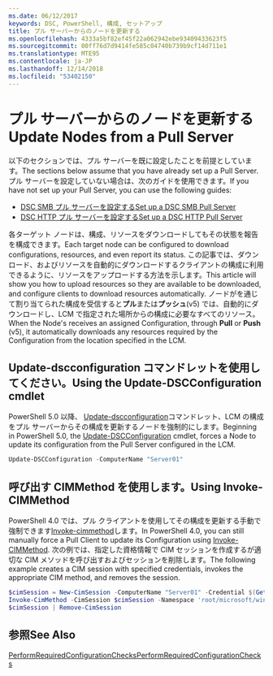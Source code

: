 ```yaml
---
ms.date: 06/12/2017
keywords: DSC, PowerShell, 構成, セットアップ
title: プル サーバーからのノードを更新する
ms.openlocfilehash: 4333a5bf82ef45f22a062942ebe93409433623f5
ms.sourcegitcommit: 00ff76d7d9414fe585c04740b739b9cf14d711e1
ms.translationtype: MTE95
ms.contentlocale: ja-JP
ms.lasthandoff: 12/14/2018
ms.locfileid: "53402150"
---
```

# <a name="update-nodes-from-a-pull-server"></a><span data-ttu-id="76b35-103">プル サーバーからのノードを更新する</span><span class="sxs-lookup"><span data-stu-id="76b35-103">Update Nodes from a Pull Server</span></span>

<span data-ttu-id="76b35-104">以下のセクションでは、プル サーバーを既に設定したことを前提としています。</span><span class="sxs-lookup"><span data-stu-id="76b35-104">The sections below assume that you have already set up a Pull Server.</span></span> <span data-ttu-id="76b35-105">プル サーバーを設定していない場合は、次のガイドを使用できます。</span><span class="sxs-lookup"><span data-stu-id="76b35-105">If you have not set up your Pull Server, you can use the following guides:</span></span>

- [<span data-ttu-id="76b35-106">DSC SMB プル サーバーを設定する</span><span class="sxs-lookup"><span data-stu-id="76b35-106">Set up a DSC SMB Pull Server</span></span>](pullServerSmb.md)
- [<span data-ttu-id="76b35-107">DSC HTTP プル サーバーを設定する</span><span class="sxs-lookup"><span data-stu-id="76b35-107">Set up a DSC HTTP Pull Server</span></span>](pullServer.md)

<span data-ttu-id="76b35-108">各ターゲット ノードは、構成、リソースをダウンロードしてもその状態を報告を構成できます。</span><span class="sxs-lookup"><span data-stu-id="76b35-108">Each target node can be configured to download configurations, resources, and even report its status.</span></span> <span data-ttu-id="76b35-109">この記事では、ダウンロード、およびリソースを自動的にダウンロードするクライアントの構成に利用できるように、リソースをアップロードする方法を示します。</span><span class="sxs-lookup"><span data-stu-id="76b35-109">This article will show you how to upload resources so they are available to be downloaded, and configure clients to download resources automatically.</span></span> <span data-ttu-id="76b35-110">ノードがを通じて割り当てられた構成を受信すると**プル**または**プッシュ**(v5) では、自動的にダウンロードし、LCM で指定された場所からの構成に必要なすべてのリソース。</span><span class="sxs-lookup"><span data-stu-id="76b35-110">When the Node's receives an assigned Configuration, through **Pull** or **Push** (v5), it automatically downloads any resources required by the Configuration from the location specified in the LCM.</span></span>

## <a name="using-the-update-dscconfiguration-cmdlet"></a><span data-ttu-id="76b35-111">Update-dscconfiguration コマンドレットを使用してください。</span><span class="sxs-lookup"><span data-stu-id="76b35-111">Using the Update-DSCConfiguration cmdlet</span></span>

<span data-ttu-id="76b35-112">PowerShell 5.0 以降、 [Update-dscconfiguration](/powershell/module/psdesiredstateconfiguration/update-dscconfiguration)コマンドレット、LCM の構成をプル サーバーからその構成を更新するノードを強制的にします。</span><span class="sxs-lookup"><span data-stu-id="76b35-112">Beginning in PowerShell 5.0, the [Update-DSCConfiguration](/powershell/module/psdesiredstateconfiguration/update-dscconfiguration) cmdlet, forces a Node to update its configuration from the Pull Server configured in the LCM.</span></span>

```powershell
Update-DSCConfiguration -ComputerName "Server01"
```

## <a name="using-invoke-cimmethod"></a><span data-ttu-id="76b35-113">呼び出す CIMMethod を使用します。</span><span class="sxs-lookup"><span data-stu-id="76b35-113">Using Invoke-CIMMethod</span></span>

<span data-ttu-id="76b35-114">PowerShell 4.0 では、プル クライアントを使用してその構成を更新する手動で強制できます[Invoke-cimmethod](/powershell/module/cimcmdlets/invoke-cimmethod)します。</span><span class="sxs-lookup"><span data-stu-id="76b35-114">In PowerShell 4.0, you can still manually force a Pull Client to update its Configuration using [Invoke-CIMMethod](/powershell/module/cimcmdlets/invoke-cimmethod).</span></span> <span data-ttu-id="76b35-115">次の例では、指定した資格情報で CIM セッションを作成するが適切な CIM メソッドを呼び出すおよびセッションを削除します。</span><span class="sxs-lookup"><span data-stu-id="76b35-115">The following example creates a CIM session with specified credentials, invokes the appropriate CIM method, and removes the session.</span></span>

```powershell
$cimSession = New-CimSession -ComputerName "Server01" -Credential $(Get-Credential)
Invoke-CimMethod -CimSession $cimSession -Namespace 'root/microsoft/windows/desiredstateconfiguration' -Class 'MSFT_DscLocalConfigurationManager' -MethodName 'PerformRequiredConfigurationChecks' -Arguments @{ 'Flags' = [uint32]1 } -Verbose
$cimSession | Remove-CimSession
```

## <a name="see-also"></a><span data-ttu-id="76b35-116">参照</span><span class="sxs-lookup"><span data-stu-id="76b35-116">See Also</span></span>

[<span data-ttu-id="76b35-117">PerformRequiredConfigurationChecks</span><span class="sxs-lookup"><span data-stu-id="76b35-117">PerformRequiredConfigurationChecks</span></span>](/powershell/dsc/msft-dsclocalconfigurationmanager-performrequiredconfigurationchecks)
